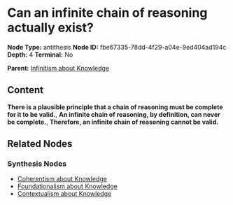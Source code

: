 # Can an infinite chain of reasoning actually exist?

**Node Type:** antithesis
**Node ID:** fbe67335-78dd-4f29-a04e-9ed404ad194c
**Depth:** 4
**Terminal:** No

**Parent:** [Infinitism about Knowledge](infinitism-about-knowledge-synthesis-3e66b9e9-1d55-48b3-9366-6997deb0b5a4.md)

## Content

**There is a plausible principle that a chain of reasoning must be complete for it to be valid.**, **An infinite chain of reasoning, by definition, can never be complete.**, **Therefore, an infinite chain of reasoning cannot be valid.**

## Related Nodes

### Synthesis Nodes

- [Coherentism about Knowledge](coherentism-about-knowledge-synthesis-63f48539-2845-41cc-8aaf-f995a9b74a5b.md)
- [Foundationalism about Knowledge](foundationalism-about-knowledge-synthesis-d573c843-aa3a-469f-b328-ae4df67692c6.md)
- [Contextualism about Knowledge](contextualism-about-knowledge-synthesis-683f0fd3-7e13-4d28-9293-19be1c938f10.md)
